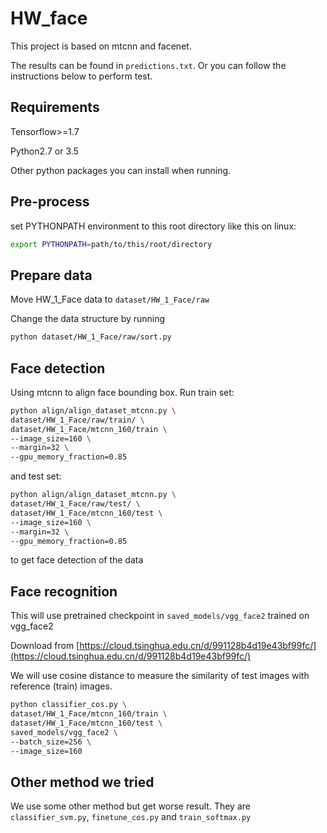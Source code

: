 # HW_face

This project is based on mtcnn and facenet.

The results can be found in `predictions.txt`. Or you can follow the instructions below to perform test.

## Requirements

Tensorflow>=1.7

Python2.7 or 3.5

Other python packages you can install when running.

## Pre-process

set PYTHONPATH environment to this root directory like this on linux:
```bash
export PYTHONPATH=path/to/this/root/directory
```

## Prepare data

Move HW_1_Face data to `dataset/HW_1_Face/raw`

Change the data structure by running

```bash
python dataset/HW_1_Face/raw/sort.py
```

## Face detection

Using mtcnn to align face bounding box. Run train set:

```bash
python align/align_dataset_mtcnn.py \
dataset/HW_1_Face/raw/train/ \
dataset/HW_1_Face/mtcnn_160/train \
--image_size=160 \
--margin=32 \
--gpu_memory_fraction=0.85
```

and test set:

```bash
python align/align_dataset_mtcnn.py \
dataset/HW_1_Face/raw/test/ \
dataset/HW_1_Face/mtcnn_160/test \
--image_size=160 \
--margin=32 \
--gpu_memory_fraction=0.85
```

to get face detection of the data

## Face recognition

This will use pretrained checkpoint in `saved_models/vgg_face2` trained on vgg_face2

Download from [https://cloud.tsinghua.edu.cn/d/991128b4d19e43bf99fc/](https://cloud.tsinghua.edu.cn/d/991128b4d19e43bf99fc/)

We will use cosine distance to measure the similarity of test images with reference (train) images.


```bash
python classifier_cos.py \
dataset/HW_1_Face/mtcnn_160/train \
dataset/HW_1_Face/mtcnn_160/test \
saved_models/vgg_face2 \
--batch_size=256 \
--image_size=160
```

## Other method we tried

We use some other method but get worse result. They are `classifier_svm.py`, `finetune_cos.py` and `train_softmax.py`